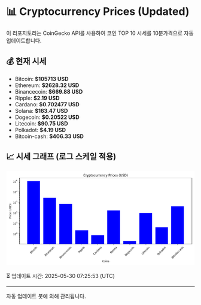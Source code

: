 
# 📊 Cryptocurrency Prices (Updated)

이 리포지토리는 CoinGecko API를 사용하여 코인 TOP 10 시세를 10분가격으로 자동 업데이트합니다.

## 💰 현재 시세
- Bitcoin: **$105713 USD**
- Ethereum: **$2628.32 USD**
- Binancecoin: **$669.88 USD**
- Ripple: **$2.19 USD**
- Cardano: **$0.702477 USD**
- Solana: **$163.47 USD**
- Dogecoin: **$0.20522 USD**
- Litecoin: **$90.75 USD**
- Polkadot: **$4.19 USD**
- Bitcoin-cash: **$406.33 USD**

## 📈 시세 그래프 (로그 스케일 적용)
![Crypto Prices](crypto_prices.png)

⏳ 업데이트 시간: 2025-05-30 07:25:53 (UTC)

---
자동 업데이트 봇에 의해 관리됩니다.
